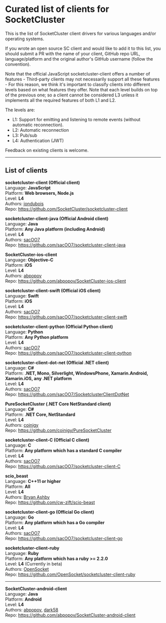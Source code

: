 # Curated list of clients for SocketCluster

This is the list of SocketCluster client drivers for various languages and/or operating systems.

If you wrote an open source SC client and would like to add it to this list, you should submit a PR with
the name of your client, GitHub repo URL, language/platform and the original author's GitHub username (follow the convention).

Note that the official JavaScript socketcluster-client offers a number of features - Third-party clients
may not necessarily support all these features - For this reason, we think it's important to classify
clients into different levels based on what features they offer.
Note that each level builds on top of the previous one; so a client cannot be considered L3 unless it implements all the required features of both L1 and L2.

The levels are:

- L1: Support for emitting and listening to remote events (without automatic reconnection).
- L2: Automatic reconnection
- L3: Pub/sub
- L4: Authentication (JWT)

Feedback on existing clients is welcome.

---

## List of clients

**socketcluster-client (Official client)**  
Language: **JavaScript**  
Platform: **Web browsers, Node.js**  
Level: **L4**  
Authors: [jondubois](https://github.com/jondubois)  
Repo: https://github.com/SocketCluster/socketcluster-client

**socketcluster-client-java (Official Android client)**  
Language: **Java**  
Platform: **Any Java platform (including Android)**  
Level: **L4**  
Authors: [sacOO7](https://github.com/sacOO7)  
Repo: https://github.com/sacOO7/socketcluster-client-java

**SocketCluster-ios-client**  
Language: **Objective-C**  
Platform: **iOS**  
Level: **L4**  
Authors: [abpopov](https://github.com/abpopov)  
Repo: https://github.com/abpopov/SocketCluster-ios-client

**socketcluster-client-swift (Official iOS client)**  
Language: **Swift**  
Platform: **iOS**  
Level: **L4**  
Authors: [sacOO7](https://github.com/sacOO7)  
Repo: https://github.com/sacOO7/socketcluster-client-swift

**socketcluster-client-python (Official Python client)**  
Language: **Python**  
Platform: **Any Python platform**  
Level: **L4**  
Authors: [sacOO7](https://github.com/sacOO7)  
Repo: https://github.com/sacOO7/socketcluster-client-python

**socketcluster-client-dot-net (Official .NET client)**  
Language: **C#**  
Platform: **.NET, Mono, Silverlight, WindowsPhone, Xamarin.Android, Xamarin.iOS, any .NET platform**  
Level: **L4**  
Authors: [sacOO7](https://github.com/sacOO7)  
Repo: https://github.com/sacOO7/SocketclusterClientDotNet

**PureSocketCluster (.NET Core NetStandard client)**  
Language: **C#**  
Platform: **.NET Core, NetStandard**  
Level: **L4**  
Authors: [coinigy](https://github.com/coinigy)  
Repo: https://github.com/coinigy/PureSocketCluster

**socketcluster-client-C (Official C client)**  
Language: **C**  
Platform: **Any platform which has a standard C compiler**  
Level: **L4**  
Authors: [sacOO7](https://github.com/sacOO7)  
Repo: https://github.com/sacOO7/socketcluster-client-C

**scio_beast**  
Language: **C++11 or higher**  
Platform: **All**  
Level: **L4**  
Authors: [Bryan Ashby](https://github.com/NuSkooler/)  
Repo: https://github.com/cw-zift/scio-beast

**socketcluster-client-go (Official Go client)**  
Language: **Go**  
Platform: **Any platform which has a Go compiler**  
Level: **L4**  
Authors: [sacOO7](https://github.com/sacOO7)  
Repo: https://github.com/sacOO7/socketcluster-client-go

**socketcluster-client-ruby**  
Language: **Ruby**  
Platform: **Any platform which has a ruby >= 2.2.0**  
Level: **L4** (Currently in beta)    
Authors: [OpenSocket](https://github.com/OpenSocket/)  
Repo: https://github.com/OpenSocket/socketcluster-client-ruby

---

**SocketCluster-android-client**  
Language: **Java**  
Platform: **Android**  
Level: **L4**  
Authors: [abpopov](https://github.com/abpopov), [dark58](https://github.com/dark58)  
Repo: https://github.com/abpopov/SocketCluster-android-client
